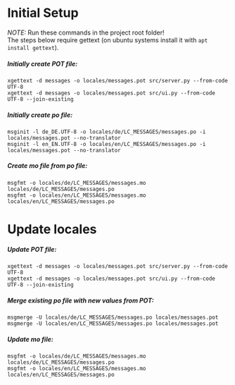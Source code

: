 # Initial Setup

*NOTE:* Run these commands in the project root folder!  
The steps below require gettext (on ubuntu systems install it with `apt install gettext`).

##### Initially create POT file:
```
xgettext -d messages -o locales/messages.pot src/server.py --from-code UTF-8
xgettext -d messages -o locales/messages.pot src/ui.py --from-code UTF-8 --join-existing
```

##### Initially create po file:
```
msginit -l de_DE.UTF-8 -o locales/de/LC_MESSAGES/messages.po -i locales/messages.pot --no-translator
msginit -l en_EN.UTF-8 -o locales/en/LC_MESSAGES/messages.po -i locales/messages.pot --no-translator
```

##### Create mo file from po file:
```
msgfmt -o locales/de/LC_MESSAGES/messages.mo locales/de/LC_MESSAGES/messages.po
msgfmt -o locales/en/LC_MESSAGES/messages.mo locales/en/LC_MESSAGES/messages.po
```

# Update locales

##### Update POT file:
```
xgettext -d messages -o locales/messages.pot src/server.py --from-code UTF-8
xgettext -d messages -o locales/messages.pot src/ui.py --from-code UTF-8 --join-existing
```

##### Merge existing po file with new values from POT:
```
msgmerge -U locales/de/LC_MESSAGES/messages.po locales/messages.pot
msgmerge -U locales/en/LC_MESSAGES/messages.po locales/messages.pot
```

##### Update mo file:
```
msgfmt -o locales/de/LC_MESSAGES/messages.mo locales/de/LC_MESSAGES/messages.po
msgfmt -o locales/en/LC_MESSAGES/messages.mo locales/en/LC_MESSAGES/messages.po
```